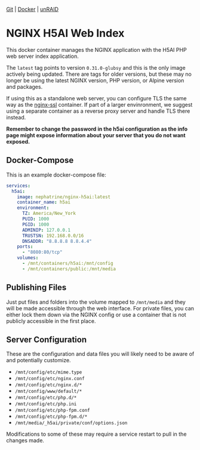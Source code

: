 [Git](https://code.nephatrine.net/NephNET/docker-nginx-h5ai/src/branch/master) |
[Docker](https://hub.docker.com/r/nephatrine/nginx-h5ai/) |
[unRAID](https://code.nephatrine.net/NephNET/unraid-containers)

# NGINX H5AI Web Index

This docker container manages the NGINX application with the H5AI PHP web
server index application.

The `latest` tag points to version `0.31.0-glubsy` and this is the only image
actively being updated. There are tags for older versions, but these may no
longer be using the latest NGINX version, PHP version, or Alpine version and
packages.

If using this as a standalone web server, you can configure TLS the same way as
the [nginx-ssl](https://code.nephatrine.net/NephNET/docker-nginx-ssl) container.
If part of a larger envinronment, we suggest using a separate container as a
reverse proxy server and handle TLS there instead.

**Remember to change the password in the h5ai configuration as the info page might expose information about your server that you do not want exposed.**

## Docker-Compose

This is an example docker-compose file:

```yaml
services:
  h5ai:
    image: nephatrine/nginx-h5ai:latest
    container_name: h5ai
    environment:
      TZ: America/New_York
      PUID: 1000
      PGID: 1000
      ADMINIP: 127.0.0.1
      TRUSTSN: 192.168.0.0/16
      DNSADDR: "8.8.8.8 8.8.4.4"
    ports:
      - "8080:80/tcp"
    volumes:
      - /mnt/containers/h5ai:/mnt/config
      - /mnt/containers/public:/mnt/media
```

## Publishing Files

Just put files and folders into the volume mapped to `/mnt/media` and they will
be made accessible through the web interface. For private files, you can either
lock them down via the NGINX config or use a container that is not publicly
accessible in the first place.

## Server Configuration

These are the configuration and data files you will likely need to be aware of
and potentially customize.

- `/mnt/config/etc/mime.type`
- `/mnt/config/etc/nginx.conf`
- `/mnt/config/etc/nginx.d/*`
- `/mnt/config/www/default/*`
- `/mnt/config/etc/php.d/*`
- `/mnt/config/etc/php.ini`
- `/mnt/config/etc/php-fpm.conf`
- `/mnt/config/etc/php-fpm.d/*`
- `/mnt/media/_h5ai/private/conf/options.json`

Modifications to some of these may require a service restart to pull in the
changes made.
